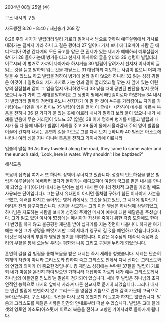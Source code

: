 2004년 08월 25일 (수)

구스 내시의 구원



사도행전 8:26 - 8:40 / 새찬송가 268 장


8:26 주의 사자가 빌립더러 일러 가로되 일어나서 남으로 향하여 예루살렘에서 가사로 내려가는 길까지 가라 하니 그 길은 광야라 27 일어나 가서 보니 에디오피아 사람 곧 에디오피아 여왕 간다게의 모든 국고를 맡은 큰 권세가 있는 내시가 예배하러 예루살렘에 왔다가 28 돌아가는데 병거를 타고 선지자 아사야의 글을 읽더라 29 성령이 빌립더러 이르시되 이 병거로 가까이 나아가라 하시거늘 30 빌립이 달려가서 선지자 이사야의 글 읽는 것을 듣고 말하되 읽는 것을 깨닫느뇨 31 대답하되 지도하는 사람이 없으니 어찌 깨달을 수 있느뇨 하고 빌립을 청하여 병거에 올라 같이 앉으라 하니라 32 읽는 성경 귀절은 이것이니 일렀으되 저가 사지로 가는 양과 같이 끌리었고 털 깎는 자 앞에 있는 어린 양의 잠잠함과 같이 그 입을 열지 아니하였도다 33 낮을 때에 공변된 판단을 받지 못하였으니 누가 가히 그 세대를 말하리요 그 생명이 땅에서 빼앗김이로다 하였거늘 34 내시가 빌립더러 말하되 청컨대 묻노니 선지자가 이 말 한 것이 누구를 가리킴이뇨 자기를 가리킴이뇨 타인을 가리킴이뇨 35 빌립이 입을 열어 이 글에서 시작하여 예수를 가르쳐 복음을 전하니 36 길 가다가 물 있는 곳에 이르러 내시가 말하되 보라 물이 있으니 내가 세례를 받음에 무슨 거리낌이 있느뇨 37 (없음) 38 이에 명하여 병거를 머물고 빌립과 내시가 둘 다 물에 내려가 빌립이 세례를 주고 39 둘이 물에서 올라갈새 주의 영이 빌립을 이끌어 간지라 내시는 혼연히 길을 가므로 그를 다시 보지 못하니라 40 빌립은 아소도에 나타나 여러 성을 지나 다니며 복음을 전하고 가이사랴에 이르니라 

입술의 말씀 
36 As they traveled along the road, they came to some water and the eunuch said, ‘Look, here is water. Why shouldn’t I be baptized?’

해석도움





복음의 접촉점 
여기서 또 하나의 장벽이 무너지고 있습니다. 성령의 인도하심을 받은 빌립은 예루살렘에 예배하러 왔다가 돌아가는 에디오피아 여왕의 국고를 맡은 내시를 만나게 되었습니다(여기서 내시라는 단어는 실제 내시 뿐 아니라 정치적 고관을 가리킬 때도 사용되는 단어입니다). 그는 당시 유대인이 아니면 좀처럼 구하기 힘든 이사야서 사본을 구했고, 예배를 마치고 돌아가는 병거 위에서도 그것을 읽고 있던, 그 시대에 찾아보기 어려운 진리 탐구자였습니다. 성경을 사모하는 그의 이런 열심은 하나님께 상달되었고, 하나님은 지도하는 사람을 보내어 성경의 주제인 메시아 예수에 대한 깨달음을 주셨습니다. 그가 읽고 있던 이사야 53장에는 메시아가 자신을 죽이기 위한 각종 모함에도 한마디 변명을 하지 않고 불공평한 재판을 받아 십자가를 지는 장면이 나옵니다. 하지만 여기에는 또한 그가 생명을 빼앗기지만 그의 세대가 영구히 길 것을 예언하고 있습니다(33). 이것은 메시아의 부활과 영원한 통치를 의미합니다. 이같은 예수님의 대속적 죽음과 승리의 부활을 통해 오늘날 우리는 평화와 나음 그리고 구원을 누리게 되었습니다. 

흔연히 길을 감 
빌립을 통해 복음을 받은 내시는 즉시 세례를 청했습니다. 세례는 단순히 회개의 차원이 아니라 그리스도와 합하여 죽고 그리스도 안에서 다시 산다는 그리스도와의 연합의 의미가 더 중요한 것입니다. 킹 제임스 성경에는 누락된 37절을 ‘빌립이 가로되 네가 마음을 온전히 하여 믿으면 가하니라 대답하여 가로되 내가 예수 그리스도께서 하나님의 아들인줄 믿노라’는 말씀이 첨가되어 있습니다. 세례 후 빌립은 하나님의 초자연적인 능력으로 내시의 앞에서 사라져 다른 선교지로 옮기게 되었습니다. 그러나 내시는 인간 빌립에 연연하지 않고 그리스도를 영접한 기쁨으로 인해 감격 가운데 고국으로 돌아갔습니다. 구스 내시는 빌립을 다시 보지 못했지만 더 보고자 하지도 않았습니다. 말씀과 그리스도를 깨달은 사람은 인간의 안내로부터 떠날 수 있습니다. 빌립은 고대 블레셋의 영토인 아소도(아스돗)에 이르러 복음을 전하고 고향인 가이사랴로 돌아가게 됩니다.